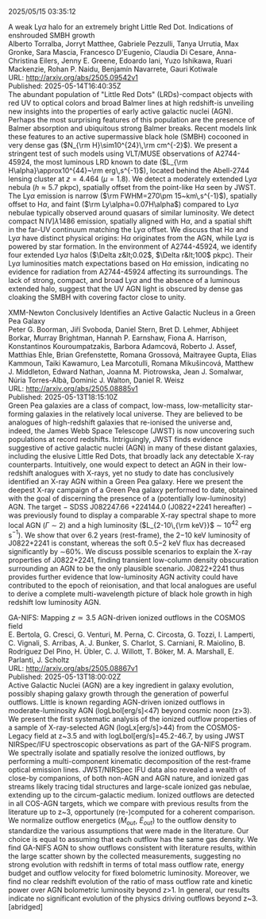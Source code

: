 2025/05/15 03:35:12  

A weak Ly$α$ halo for an extremely bright Little Red Dot.
  Indications of enshrouded SMBH growth  
Alberto Torralba, Jorryt Matthee, Gabriele Pezzulli, Tanya Urrutia, Max Gronke, Sara Mascia, Francesco D'Eugenio, Claudia Di Cesare, Anna-Christina Eilers, Jenny E. Greene, Edoardo Iani, Yuzo Ishikawa, Ruari Mackenzie, Rohan P. Naidu, Benjamín Navarrete, Gauri Kotiwale  
URL: http://arxiv.org/abs/2505.09542v1  
Published: 2025-05-14T16:40:35Z  
  The abundant population of "Little Red Dots" (LRDs)-compact objects with red UV to optical colors and broad Balmer lines at high redshift-is unveiling new insights into the properties of early active galactic nuclei (AGN). Perhaps the most surprising features of this population are the presence of Balmer absorption and ubiquitous strong Balmer breaks. Recent models link these features to an active supermassive black hole (SMBH) cocooned in very dense gas ($N_{\rm H}\sim10^{24}\,\rm cm^{-2}$). We present a stringent test of such models using VLT/MUSE observations of A2744-45924, the most luminous LRD known to date ($L_{\rm H\alpha}\approx10^{44}~\rm erg\,s^{-1}$), located behind the Abell-2744 lensing cluster at $z=4.464$ ($\mu=1.8$). We detect a moderately extended Ly$\alpha$ nebula ($h\approx5.7$ pkpc), spatially offset from the point-like H$\alpha$ seen by JWST. The Ly$\alpha$ emission is narrow ($\rm FWHM=270\pm 15~km\,s^{-1}$), spatially offset to H$\alpha$, and faint ($\rm Ly\alpha=0.07H\alpha$) compared to Ly$\alpha$ nebulae typically observed around quasars of similar luminosity. We detect compact N$\,$IV]$\lambda$1486 emission, spatially aligned with H$\alpha$, and a spatial shift in the far-UV continuum matching the Ly$\alpha$ offset. We discuss that H$\alpha$ and Ly$\alpha$ have distinct physical origins: H$\alpha$ originates from the AGN, while Ly$\alpha$ is powered by star formation. In the environment of A2744-45924, we identify four extended Ly$\alpha$ halos ($\Delta z&lt;0.02$, $\Delta r&lt;100$ pkpc). Their Ly$\alpha$ luminosities match expectations based on H$\alpha$ emission, indicating no evidence for radiation from A2744-45924 affecting its surroundings. The lack of strong, compact, and broad Ly$\alpha$ and the absence of a luminous extended halo, suggest that the UV AGN light is obscured by dense gas cloaking the SMBH with covering factor close to unity.   

XMM-Newton Conclusively Identifies an Active Galactic Nucleus in a Green
  Pea Galaxy  
Peter G. Boorman, Jiří Svoboda, Daniel Stern, Bret D. Lehmer, Abhijeet Borkar, Murray Brightman, Hannah P. Earnshaw, Fiona A. Harrison, Konstantinos Kouroumpatzakis, Barbora Adamcová, Roberto J. Assef, Matthias Ehle, Brian Grefenstette, Romana Grossová, Maitrayee Gupta, Elias Kammoun, Taiki Kawamuro, Lea Marcotulli, Romana Mikušincová, Matthew J. Middleton, Edward Nathan, Joanna M. Piotrowska, Jean J. Somalwar, Núria Torres-Albà, Dominic J. Walton, Daniel R. Weisz  
URL: http://arxiv.org/abs/2505.08885v1  
Published: 2025-05-13T18:15:10Z  
  Green Pea galaxies are a class of compact, low-mass, low-metallicity star-forming galaxies in the relatively local universe. They are believed to be analogues of high-redshift galaxies that re-ionised the universe and, indeed, the James Webb Space Telescope (JWST) is now uncovering such populations at record redshifts. Intriguingly, JWST finds evidence suggestive of active galactic nuclei (AGN) in many of these distant galaxies, including the elusive Little Red Dots, that broadly lack any detectable X-ray counterparts. Intuitively, one would expect to detect an AGN in their low-redshift analogues with X-rays, yet no study to date has conclusively identified an X-ray AGN within a Green Pea galaxy. Here we present the deepest X-ray campaign of a Green Pea galaxy performed to date, obtained with the goal of discerning the presence of a (potentially low-luminosity) AGN. The target $-$ SDSS J082247.66 +224144.0 (J0822+2241 hereafter) $-$ was previously found to display a comparable X-ray spectral shape to more local AGN ($\Gamma$ $\sim$ 2) and a high luminosity ($L_{2-10\,{\rm keV}}$ $\sim$ 10$^{42}$ erg s$^{-1}$). We show that over 6.2 years (rest-frame), the 2$-$10 keV luminosity of J0822+2241 is constant, whereas the soft 0.5$-$2 keV flux has decreased significantly by $\sim$60%. We discuss possible scenarios to explain the X-ray properties of J0822+2241, finding transient low-column density obscuration surrounding an AGN to be the only plausible scenario. J0822+2241 thus provides further evidence that low-luminosity AGN activity could have contributed to the epoch of reionisation, and that local analogues are useful to derive a complete multi-wavelength picture of black hole growth in high redshift low luminosity AGN.   

GA-NIFS: Mapping $z\simeq3.5$ AGN-driven ionized outflows in the COSMOS
  field  
E. Bertola, G. Cresci, G. Venturi, M. Perna, C. Circosta, G. Tozzi, I. Lamperti, C. Vignali, S. Arribas, A. J. Bunker, S. Charlot, S. Carniani, R. Maiolino, B. Rodríguez Del Pino, H. Übler, C. J. Willott, T. Böker, M. A. Marshall, E. Parlanti, J. Scholtz  
URL: http://arxiv.org/abs/2505.08867v1  
Published: 2025-05-13T18:00:02Z  
  Active Galactic Nuclei (AGN) are a key ingredient in galaxy evolution, possibly shaping galaxy growth through the generation of powerful outflows. Little is known regarding AGN-driven ionized outflows in moderate-luminosity AGN (logLbol[erg/s]&lt;47) beyond cosmic noon (z&gt;3). We present the first systematic analysis of the ionized outflow properties of a sample of X-ray-selected AGN (logLx[erg/s]&gt;44) from the COSMOS-Legacy field at z~3.5 and with logLbol[erg/s]=45.2-46.7, by using JWST NIRSpec/IFU spectroscopic observations as part of the GA-NIFS program. We spectrally isolate and spatially resolve the ionized outflows, by performing a multi-component kinematic decomposition of the rest-frame optical emission lines. JWST/NIRSpec IFU data also revealed a wealth of close-by companions, of both non-AGN and AGN nature, and ionized gas streams likely tracing tidal structures and large-scale ionized gas nebulae, extending up to the circum-galactic medium. Ionized outflows are detected in all COS-AGN targets, which we compare with previous results from the literature up to z~3, opportunely (re-)computed for a coherent comparison. We normalize outflow energetics ($\dot{M}_{out}$, $\dot{E}_{out}$) to the outflow density to standardize the various assumptions that were made in the literature. Our choice is equal to assuming that each outflow has the same gas density. We find GA-NIFS AGN to show outflows consistent with literature results, within the large scatter shown by the collected measurements, suggesting no strong evolution with redshift in terms of total mass outflow rate, energy budget and outflow velocity for fixed bolometric luminosity. Moreover, we find no clear redshift evolution of the ratio of mass outflow rate and kinetic power over AGN bolometric luminosity beyond z&gt;1. In general, our results indicate no significant evolution of the physics driving outflows beyond z~3. [abridged]   

